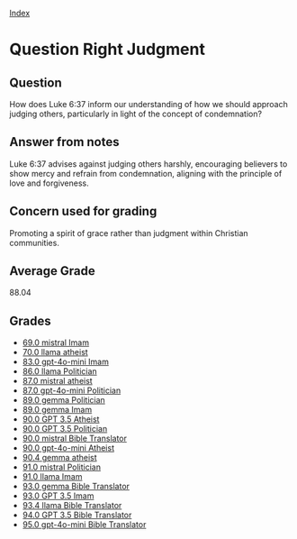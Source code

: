 
[Index](../../index.md)
# Question Right Judgment
## Question
How does Luke 6:37 inform our understanding of how we should approach judging others, particularly in light of the concept of condemnation?

## Answer from notes
Luke 6:37 advises against judging others harshly, encouraging believers to show mercy and refrain from condemnation, aligning with the principle of love and forgiveness.

## Concern used for grading
Promoting a spirit of grace rather than judgment within Christian communities.

## Average Grade
88.04

## Grades
 * [69.0 mistral Imam](../answers/mistral_Imam/Right_Judgment.md)
 * [70.0 llama atheist](../answers/llama_atheist/Right_Judgment.md)
 * [83.0 gpt-4o-mini Imam](../answers/gpt-4o-mini_Imam/Right_Judgment.md)
 * [86.0 llama Politician](../answers/llama_Politician/Right_Judgment.md)
 * [87.0 mistral atheist](../answers/mistral_atheist/Right_Judgment.md)
 * [87.0 gpt-4o-mini Politician](../answers/gpt-4o-mini_Politician/Right_Judgment.md)
 * [89.0 gemma Politician](../answers/gemma_Politician/Right_Judgment.md)
 * [89.0 gemma Imam](../answers/gemma_Imam/Right_Judgment.md)
 * [90.0 GPT 3.5 Atheist](../answers/GPT_3.5_Atheist/Right_Judgment.md)
 * [90.0 GPT 3.5 Politician](../answers/GPT_3.5_Politician/Right_Judgment.md)
 * [90.0 mistral Bible Translator](../answers/mistral_Bible_Translator/Right_Judgment.md)
 * [90.0 gpt-4o-mini Atheist](../answers/gpt-4o-mini_Atheist/Right_Judgment.md)
 * [90.4 gemma atheist](../answers/gemma_atheist/Right_Judgment.md)
 * [91.0 mistral Politician](../answers/mistral_Politician/Right_Judgment.md)
 * [91.0 llama Imam](../answers/llama_Imam/Right_Judgment.md)
 * [93.0 gemma Bible Translator](../answers/gemma_Bible_Translator/Right_Judgment.md)
 * [93.0 GPT 3.5 Imam](../answers/GPT_3.5_Imam/Right_Judgment.md)
 * [93.4 llama Bible Translator](../answers/llama_Bible_Translator/Right_Judgment.md)
 * [94.0 GPT 3.5 Bible Translator](../answers/GPT_3.5_Bible_Translator/Right_Judgment.md)
 * [95.0 gpt-4o-mini Bible Translator](../answers/gpt-4o-mini_Bible_Translator/Right_Judgment.md)
